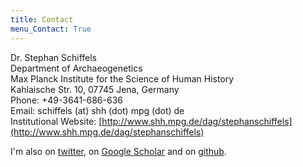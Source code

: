 ```yaml
---
title: Contact
menu_Contact: True
---
```


Dr. Stephan Schiffels<br />
Department of Archaeogenetics<br />
Max Planck Institute for the Science of Human History<br />
Kahlaische Str. 10, 07745 Jena, Germany<br />
Phone: +49-3641-686-636<br />
Email: schiffels (at) shh (dot) mpg (dot) de<br />
Institutional Website: [http://www.shh.mpg.de/dag/stephanschiffels](http://www.shh.mpg.de/dag/stephanschiffels)

I'm also on [twitter](https://twitter.com/stschiff), on [Google Scholar](https://scholar.google.de/citations?user=6FZPsI4AAAAJ&hl=de) and on [github](https://github.com/stschiff/).


